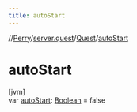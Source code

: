 ```yaml
---
title: autoStart
---
```

//[Perry](../../../index.html)/[server.quest](../index.html)/[Quest](index.html)/[autoStart](auto-start.html)



# autoStart



[jvm]\
var [autoStart](auto-start.html): [Boolean](https://kotlinlang.org/api/latest/jvm/stdlib/kotlin/-boolean/index.html) = false




